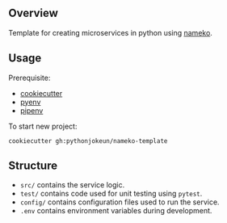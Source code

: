 ## Overview

Template for creating microservices in python using [nameko](https://www.nameko.io/).

## Usage

Prerequisite:

- [cookiecutter](https://github.com/cookiecutter/cookiecutter)
- [pyenv](https://github.com/pyenv/pyenv)
- [pipenv](https://github.com/pypa/pipenv)

To start new project:

```
cookiecutter gh:pythonjokeun/nameko-template
```

## Structure

- `src/` contains the service logic.
- `test/` contains code used for unit testing using `pytest`.
- `config/` contains configuration files used to run the service.
- `.env` contains environment variables during development.
